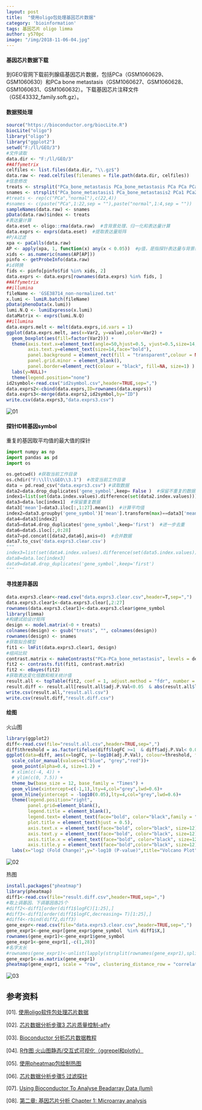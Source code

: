 ```yaml
---
layout: post
title:  "使用oligo包处理基因芯片数据"
category: 'bioinformation'
tags: 基因芯片 oligo limma
author: y570pc
image: "/img/2018-11-06-04.jpg"
---
```


#### 基因芯片数据下载

到GEO官网下载前列腺癌基因芯片数据，包括PCa（GSM1060629、GSM1060630）和PCa bone metastasis（GSM1060627、GSM1060628、GSM1060631、GSM1060632）。下载基因芯片注释文件（GSE43332_family.soft.gz）。

#### 数据预处理

```R
source("https://bioconductor.org/biocLite.R")
biocLite("oligo")
library("oligo")
library("ggplot2")
setwd("F:/ll/GEO/3")
#文件读取
data.dir <- "F:/ll/GEO/3"
##Affymetrix
celfiles <- list.files(data.dir, "\\.gz$")
data.raw <- read.celfiles(filenames = file.path(data.dir, celfiles))
#信息修改
treats <- strsplit("PCa_bone_metastasis PCa_bone_metastasis PCa PCa PCa_bone_metastasis PCa_bone_metastasis", " ")[[1]]
snames <- strsplit("PCa_bone_metastasis1 PCa_bone_metastasis2 PCa1 PCa2 PCa_bone_metastasis3 PCa_bone_metastasis4", " ")[[1]]
#treats <- rep(c("PCa","normal"),c(22,4))
#snames <- c(paste("PCa",1:22,sep = ""),paste("normal",1:4,sep = ""))
sampleNames(data.raw) <- snames
pData(data.raw)$index <- treats
#表达量计算
data.eset <- oligo::rma(data.raw)  #含背景处理、归一化和表达量计算
data.exprs <- exprs(data.eset)  #提取表达量矩阵
#P/A过滤
xpa <- paCalls(data.raw)
AP <- apply(xpa, 1, function(x) any(x < 0.05))  #p值，是指探针表达量与背景相同的概率，越小说明探针与背景的差异越显著，也就是指探针表达的可能性越大。
xids <- as.numeric(names(AP[AP]))
pinfo <- getProbeInfo(data.raw)
#id转换
fids <- pinfo[pinfo$fid %in% xids, 2]  
data.exprs <- data.exprs[rownames(data.exprs) %in% fids, ]
##Affymetrix
##illumina
fileName <- 'GSE38714_non-normalized.txt'
x.lumi <- lumiR.batch(fileName) 
pData(phenoData(x.lumi))
lumi.N.Q <- lumiExpresso(x.lumi)
dataMatrix <- exprs(lumi.N.Q)
##illumina
data.exprs.melt <- melt(data.exprs,id.vars = 1)
ggplot(data.exprs.melt, aes(x=Var2, y=value),color=Var2) + 
  geom_boxplot(aes(fill=factor(Var2))) + 
  theme(axis.text.x=element_text(angle=50,hjust=0.5, vjust=0.5,size=14,face="bold"),
        axis.text.y=element_text(size=14,face="bold"),
        panel.background = element_rect(fill = "transparent",colour = NA), 
        panel.grid.minor = element_blank(),
        panel.border=element_rect(colour = "black", fill=NA, size=1) ) +
  labs(y=NULL)+
  theme(legend.position="none") 
id2symbol<-read.csv("id2symbol.csv",header=TRUE,sep=",")
data.exprs2<-cbind(data.exprs,ID=rownames(data.exprs))
data.exprs3<-merge(data.exprs2,id2symbol,by="ID")
write.csv(data.exprs3,"data.exprs3.csv")
```

![01](../img/2018-11-06-01.jpg)

####  探针ID转基因symbol

重复的基因取平均值的最大值的探针

```python
import numpy as np
import pandas as pd
import os

os.getcwd() #获取当前工作目录
os.chdir("F:\\ll\\GEO\\3.1")  #改变当前工作目录
data = pd.read_csv("data.exprs3.csv") #读取数据
data2=data.drop_duplicates('gene_symbol',keep= False )  #保留不重复的数据
index1=list(set(data.index.values).difference(set(data2.index.values)))  #取差集
data3=data.loc[index1]  #保留重复数据
data3['mean']=data3.iloc[:,1:27].mean(1)  #计算平均值
index2=data3.groupby('gene_symbol')['mean'].transform(max)==data3['mean'] #分组求最大值索引
data4=data3[index2]
data5=data4.drop_duplicates('gene_symbol',keep='first')  #进一步去重
data6=data5.iloc[:,0:28]
data7=pd.concat([data2,data6],axis=0)  #合并数据
data7.to_csv('data.exprs3.clear.csv')
"""
index3=list(set(data4.index.values).difference(set(data5.index.values))) 
data8=data.loc[index3]
data9=data8.drop_duplicates('gene_symbol',keep='first')
"""
```

#### 寻找差异基因

```R
data.exprs3.clear<-read.csv("data.exprs3.clear.csv",header=T,sep=",")
data.exprs3.clear1<-data.exprs3.clear[,2:27]
rownames(data.exprs3.clear1)<-data.exprs3.clear$gene_symbol
library(limma)
#构建试验设计矩阵
design <- model.matrix(~0 + treats)
colnames(design) <- gsub("treats", "", colnames(design))
rownames(design) <- snames
#获取拟合模型
fit1 <- lmFit(data.exprs3.clear1, design)
#组间比较
contrast.matrix <- makeContrasts("PCa-PCa_bone_metastasis", levels = design)
fit2 <- contrasts.fit(fit1, contrast.matrix)
fit2 <- eBayes(fit2)
#获取表达变化倍数和相关统计值
result.all <- topTable(fit2, coef = 1, adjust.method = "fdr", number = 3e+05)
result.diff <- result.all[result.all$adj.P.Val<0.05  & abs(result.all$logFC)>1,]
write.csv(result.all,"result.all.csv")
write.csv(result.diff,"result.diff.csv")
```

####  绘图

火山图
```R
library(ggplot2)
diff<-read.csv(file="result.all.csv",header=TRUE,sep=",")
diff$threshold = as.factor(ifelse(diff$logFC >=1  & diff$adj.P.Val< 0.05, 'Up', ifelse(diff$adj.P.Val< 0.05 & diff$logFC <= -1, 'Down', 'Not')))
ggplot(data=diff, aes(x=logFC, y=-log10(adj.P.Val), colour=threshold, fill=threshold)) + 
  scale_color_manual(values=c("blue", "grey","red"))+
  geom_point(alpha=0.4, size=1.2) +
  # xlim(c(-4, 4)) +
  # ylim(c(0, 7.5)) +
  theme_bw(base_size = 12, base_family = "Times") +
  geom_vline(xintercept=c(-1,1),lty=4,col="grey",lwd=0.6)+
  geom_hline(yintercept = -log10(0.05),lty=4,col="grey",lwd=0.6)+
  theme(legend.position="right",
        panel.grid=element_blank(),
        legend.title = element_blank(),
        legend.text= element_text(face="bold", color="black",family = "Times", size=8),
        plot.title = element_text(hjust = 0.5),
        axis.text.x = element_text(face="bold", color="black", size=12),
        axis.text.y = element_text(face="bold", color="black", size=12),
        axis.title.x = element_text(face="bold", color="black", size=12),
        axis.title.y = element_text(face="bold",color="black", size=12))+
  labs(x="log2 (Fold Change)",y="-log10 (P-value)",title="Volcano Plot")
```

![02](../img/2018-11-06-02.jpg)

热图
```R
install.packages("pheatmap")
library(pheatmap)
diff1<-read.csv(file="result.diff.csv",header=TRUE,sep=",")
#取上调基因、下调基因各25个
#diff2<-diff1[order(diff1$logFC)[1:25],]
#diff3<-diff1[order(diff1$logFC,decreasing= T)[1:25],]
#diff4<-rbind(diff2,diff3)
gene_expr<-read.csv(file="data.exprs3.clear.csv",header=TRUE,sep=",")
gene_expr1<-gene_expr[gene_expr$gene_symbol  %in% diff1$X,]
rownames(gene_expr1)<-gene_expr1$gene_symbol
gene_expr1<-gene_expr1[,-c(1,28)]
#名字太长
#rownames(gene_expr1)<-unlist(lapply(strsplit(rownames(gene_expr1),split = " /// "), function(x) x[1]))
gene_expr1<-as.matrix(gene_expr1)
pheatmap(gene_expr1, scale = "row", clustering_distance_row = "correlation", fontsize=12, fontsize_row=12)
```

![03](../img/2018-11-06-03.jpg)

## 参考资料

[01]. [使用oligo软件包处理芯片数据](https://blog.csdn.net/u014801157/article/details/66974577)

[02]. [芯片数据分析步骤3 芯片质量控制-affy](https://blog.csdn.net/tommyhechina/article/details/80335879?utm_source=blogxgwz5)

[03]. [Bioconductor 分析芯片数据教程](https://www.jianshu.com/p/07ecff240548)

[04]. [R作图 火山图静态/交互式可视化（ggrepel和plotly）](http://www.bioinfo-scrounger.com/archives/386)

[05]. [使用pheatmap包绘制热图](https://www.jianshu.com/p/1c55ea64ff3f)

[06]. [芯片数据分析步骤5 过滤探针](https://blog.csdn.net/tommyhechina/article/details/80409928)

[07]. [Using Bioconductor To Analyse Beadarray Data (lumi)](http://bridgeslab.sph.umich.edu/protocols/index.php/Using_Bioconductor_To_Analyse_Beadarray_Data_(lumi))

[08]. [第二章: 基因芯片分析
Chapter 1: Microarray analysis](http://qiubio.com/new/book/chapter-03/#%E7%AC%AC%E4%BA%8C%E7%AB%A0-%E5%9F%BA%E5%9B%A0%E8%8A%AF%E7%89%87%E5%88%86%E6%9E%90chapter-1-microarray-analysis)